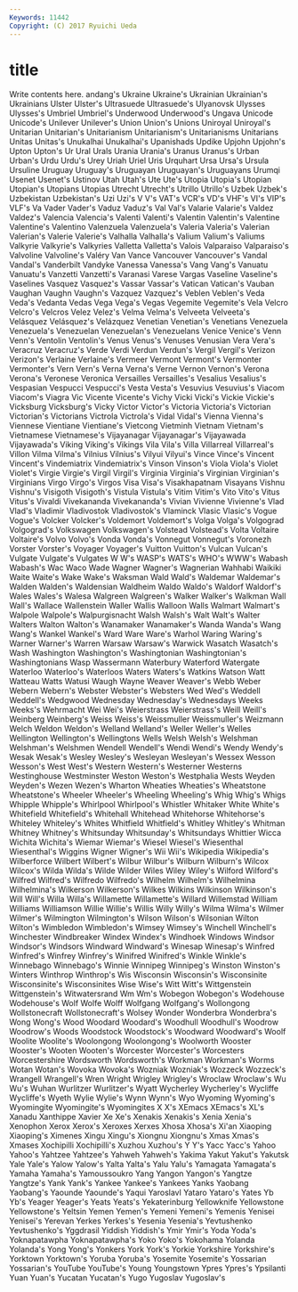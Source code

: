```yaml
---
Keywords: 11442 
Copyright: (C) 2017 Ryuichi Ueda
---
```


# title

Write contents here.
andang's Ukraine Ukraine's Ukrainian Ukrainian's Ukrainians Ulster Ulster's Ultrasuede Ultrasuede's
Ulyanovsk Ulysses Ulysses's Umbriel Umbriel's Underwood Underwood's Ungava Unicode Unicode's
Unilever Unilever's Union Union's Unions Uniroyal Uniroyal's Unitarian Unitarian's Unitarianism
Unitarianism's Unitarianisms Unitarians Unitas Unitas's Unukalhai Unukalhai's Upanishads Updike Upjohn
Upjohn's Upton Upton's Ur Ural Urals Urania Urania's Uranus Uranus's
Urban Urban's Urdu Urdu's Urey Uriah Uriel Uris Urquhart Ursa
Ursa's Ursula Ursuline Uruguay Uruguay's Uruguayan Uruguayan's Uruguayans Urumqi Usenet
Usenet's Ustinov Utah Utah's Ute Ute's Utopia Utopia's Utopian Utopian's
Utopians Utopias Utrecht Utrecht's Utrillo Utrillo's Uzbek Uzbek's Uzbekistan Uzbekistan's
Uzi Uzi's V V's VAT's VCR's VD's VHF's VI's VIP's
VLF's Va Vader Vader's Vaduz Vaduz's Val Val's Valarie Valarie's
Valdez Valdez's Valencia Valencia's Valenti Valenti's Valentin Valentin's Valentine Valentine's
Valentino Valenzuela Valenzuela's Valeria Valeria's Valerian Valerian's Valerie Valerie's Valhalla
Valhalla's Valium Valium's Valiums Valkyrie Valkyrie's Valkyries Valletta Valletta's Valois
Valparaiso Valparaiso's Valvoline Valvoline's Valéry Van Vance Vancouver Vancouver's Vandal
Vandal's Vanderbilt Vandyke Vanessa Vanessa's Vang Vang's Vanuatu Vanuatu's Vanzetti
Vanzetti's Varanasi Varese Vargas Vaseline Vaseline's Vaselines Vasquez Vasquez's Vassar
Vassar's Vatican Vatican's Vauban Vaughan Vaughn Vaughn's Vazquez Vazquez's Veblen
Veblen's Veda Veda's Vedanta Vedas Vega Vega's Vegas Vegemite Vegemite's
Vela Velcro Velcro's Velcros Velez Velez's Velma Velma's Velveeta Velveeta's
Velásquez Velásquez's Velázquez Venetian Venetian's Venetians Venezuela Venezuela's Venezuelan Venezuelan's
Venezuelans Venice Venice's Venn Venn's Ventolin Ventolin's Venus Venus's Venuses
Venusian Vera Vera's Veracruz Veracruz's Verde Verdi Verdun Verdun's Vergil
Vergil's Verizon Verizon's Verlaine Verlaine's Vermeer Vermont Vermont's Vermonter Vermonter's
Vern Vern's Verna Verna's Verne Vernon Vernon's Verona Verona's Veronese
Veronica Versailles Versailles's Vesalius Vesalius's Vespasian Vespucci Vespucci's Vesta Vesta's
Vesuvius Vesuvius's Viacom Viacom's Viagra Vic Vicente Vicente's Vichy Vicki
Vicki's Vickie Vickie's Vicksburg Vicksburg's Vicky Victor Victor's Victoria Victoria's
Victorian Victorian's Victorians Victrola Victrola's Vidal Vidal's Vienna Vienna's Viennese
Vientiane Vientiane's Vietcong Vietminh Vietnam Vietnam's Vietnamese Vietnamese's Vijayanagar Vijayanagar's
Vijayawada Vijayawada's Viking Viking's Vikings Vila Vila's Villa Villarreal Villarreal's
Villon Vilma Vilma's Vilnius Vilnius's Vilyui Vilyui's Vince Vince's Vincent
Vincent's Vindemiatrix Vindemiatrix's Vinson Vinson's Viola Viola's Violet Violet's Virgie
Virgie's Virgil Virgil's Virginia Virginia's Virginian Virginian's Virginians Virgo Virgo's
Virgos Visa Visa's Visakhapatnam Visayans Vishnu Vishnu's Visigoth Visigoth's Vistula
Vistula's Vitim Vitim's Vito Vito's Vitus Vitus's Vivaldi Vivekananda Vivekananda's
Vivian Vivienne Vivienne's Vlad Vlad's Vladimir Vladivostok Vladivostok's Vlaminck Vlasic
Vlasic's Vogue Vogue's Volcker Volcker's Voldemort Voldemort's Volga Volga's Volgograd
Volgograd's Volkswagen Volkswagen's Volstead Volstead's Volta Voltaire Voltaire's Volvo Volvo's
Vonda Vonda's Vonnegut Vonnegut's Voronezh Vorster Vorster's Voyager Voyager's Vuitton
Vuitton's Vulcan Vulcan's Vulgate Vulgate's Vulgates W W's WASP's WATS's
WHO's WWW's Wabash Wabash's Wac Waco Wade Wagner Wagner's Wagnerian
Wahhabi Waikiki Waite Waite's Wake Wake's Waksman Wald Wald's Waldemar
Waldemar's Walden Walden's Waldensian Waldheim Waldo Waldo's Waldorf Waldorf's Wales
Wales's Walesa Walgreen Walgreen's Walker Walker's Walkman Wall Wall's Wallace
Wallenstein Waller Wallis Walloon Walls Walmart Walmart's Walpole Walpole's Walpurgisnacht
Walsh Walsh's Walt Walt's Walter Walters Walton Walton's Wanamaker Wanamaker's
Wanda Wanda's Wang Wang's Wankel Wankel's Ward Ware Ware's Warhol
Waring Waring's Warner Warner's Warren Warsaw Warsaw's Warwick Wasatch Wasatch's
Wash Washington Washington's Washingtonian Washingtonian's Washingtonians Wasp Wassermann Waterbury Waterford
Watergate Waterloo Waterloo's Waterloos Waters Waters's Watkins Watson Watt Watteau
Watts Watusi Waugh Wayne Weaver Weaver's Webb Weber Webern Webern's
Webster Webster's Websters Wed Wed's Weddell Weddell's Wedgwood Wednesday Wednesday's
Wednesdays Weeks Weeks's Wehrmacht Wei Wei's Weierstrass Weierstrass's Weill Weill's
Weinberg Weinberg's Weiss Weiss's Weissmuller Weissmuller's Weizmann Welch Weldon Weldon's
Welland Welland's Weller Weller's Welles Wellington Wellington's Wellingtons Wells Welsh
Welsh's Welshman Welshman's Welshmen Wendell Wendell's Wendi Wendi's Wendy Wendy's
Wesak Wesak's Wesley Wesley's Wesleyan Wesleyan's Wessex Wesson Wesson's West
West's Western Western's Westerner Westerns Westinghouse Westminster Weston Weston's Westphalia
Wests Weyden Weyden's Wezen Wezen's Wharton Wheaties Wheaties's Wheatstone Wheatstone's
Wheeler Wheeler's Wheeling Wheeling's Whig Whig's Whigs Whipple Whipple's Whirlpool
Whirlpool's Whistler Whitaker White White's Whitefield Whitefield's Whitehall Whitehead Whitehorse
Whitehorse's Whiteley Whiteley's Whites Whitfield Whitfield's Whitley Whitley's Whitman Whitney
Whitney's Whitsunday Whitsunday's Whitsundays Whittier Wicca Wichita Wichita's Wiemar Wiemar's
Wiesel Wiesel's Wiesenthal Wiesenthal's Wiggins Wigner Wigner's Wii Wii's Wikipedia
Wikipedia's Wilberforce Wilbert Wilbert's Wilbur Wilbur's Wilburn Wilburn's Wilcox Wilcox's
Wilda Wilda's Wilde Wilder Wiles Wiley Wiley's Wilford Wilford's Wilfred
Wilfred's Wilfredo Wilfredo's Wilhelm Wilhelm's Wilhelmina Wilhelmina's Wilkerson Wilkerson's Wilkes
Wilkins Wilkinson Wilkinson's Will Will's Willa Willa's Willamette Willamette's Willard
Willemstad William Williams Williamson Willie Willie's Willis Willy Willy's Wilma
Wilma's Wilmer Wilmer's Wilmington Wilmington's Wilson Wilson's Wilsonian Wilton Wilton's
Wimbledon Wimbledon's Wimsey Wimsey's Winchell Winchell's Winchester Windbreaker Windex Windex's
Windhoek Windows Windsor Windsor's Windsors Windward Windward's Winesap Winesap's Winfred
Winfred's Winfrey Winfrey's Winifred Winifred's Winkle Winkle's Winnebago Winnebago's Winnie
Winnipeg Winnipeg's Winston Winston's Winters Winthrop Winthrop's Wis Wisconsin Wisconsin's
Wisconsinite Wisconsinite's Wisconsinites Wise Wise's Witt Witt's Wittgenstein Wittgenstein's Witwatersrand
Wm Wm's Wobegon Wobegon's Wodehouse Wodehouse's Wolf Wolfe Wolff Wolfgang
Wolfgang's Wollongong Wollstonecraft Wollstonecraft's Wolsey Wonder Wonderbra Wonderbra's Wong Wong's
Wood Woodard Woodard's Woodhull Woodhull's Woodrow Woodrow's Woods Woodstock Woodstock's
Woodward Woodward's Woolf Woolite Woolite's Woolongong Woolongong's Woolworth Wooster Wooster's
Wooten Wooten's Worcester Worcester's Worcesters Worcestershire Wordsworth Wordsworth's Workman Workman's
Worms Wotan Wotan's Wovoka Wovoka's Wozniak Wozniak's Wozzeck Wozzeck's Wrangell
Wrangell's Wren Wright Wrigley Wrigley's Wroclaw Wroclaw's Wu Wu's Wuhan
Wurlitzer Wurlitzer's Wyatt Wycherley Wycherley's Wycliffe Wycliffe's Wyeth Wylie Wylie's
Wynn Wynn's Wyo Wyoming Wyoming's Wyomingite Wyomingite's Wyomingites X X's
XEmacs XEmacs's XL's Xanadu Xanthippe Xavier Xe Xe's Xenakis Xenakis's
Xenia Xenia's Xenophon Xerox Xerox's Xeroxes Xerxes Xhosa Xhosa's Xi'an
Xiaoping Xiaoping's Ximenes Xingu Xingu's Xiongnu Xiongnu's Xmas Xmas's Xmases
Xochipilli Xochipilli's Xuzhou Xuzhou's Y Y's Yacc Yacc's Yahoo Yahoo's
Yahtzee Yahtzee's Yahweh Yahweh's Yakima Yakut Yakut's Yakutsk Yale Yale's
Yalow Yalow's Yalta Yalta's Yalu Yalu's Yamagata Yamagata's Yamaha Yamaha's
Yamoussoukro Yang Yangon Yangon's Yangtze Yangtze's Yank Yank's Yankee Yankee's
Yankees Yanks Yaobang Yaobang's Yaounde Yaounde's Yaqui Yaroslavl Yataro Yataro's
Yates Yb Yb's Yeager Yeager's Yeats Yeats's Yekaterinburg Yellowknife Yellowstone
Yellowstone's Yeltsin Yemen Yemen's Yemeni Yemeni's Yemenis Yenisei Yenisei's Yerevan
Yerkes Yerkes's Yesenia Yesenia's Yevtushenko Yevtushenko's Yggdrasil Yiddish Yiddish's Ymir
Ymir's Yoda Yoda's Yoknapatawpha Yoknapatawpha's Yoko Yoko's Yokohama Yolanda Yolanda's
Yong Yong's Yonkers York York's Yorkie Yorkshire Yorkshire's Yorktown Yorktown's
Yoruba Yoruba's Yosemite Yosemite's Yossarian Yossarian's YouTube YouTube's Young Youngstown
Ypres Ypres's Ypsilanti Yuan Yuan's Yucatan Yucatan's Yugo Yugoslav Yugoslav's

